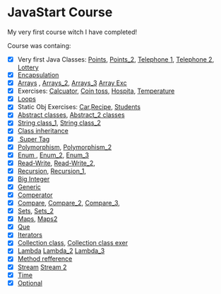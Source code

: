 # JavaStart Course

My very first course witch I have completed!

Course was containg:

- [x] Very first Java Classes: [Points](Points/src/pl/tomaszJava/data/), [Points_2](PointsExercises/src/data), [Telephone 1](/Telephone%20Exc%201/src/pl/javastart/application), [Telephone 2](/Telephone%20Exc%201/src/pl/javastart/application), [Lottery](/LotteryProject/src/) 
- [x] [Encapsulation](/Encapsulation/src)
- [x] [Arrays](/Array/src/) , [Arrays_2](./Arrays2/src/), [Arrays_3](./Arrays3/src/) [Array Exc](Array%20Lift%20Ex/src/)
- [x] Exercises: [Calcuator](/Calculators/src), [Coin toss](Coin%20toss%20exc/src/), [Hospita](Hospital%20Ex/src/), [Temperature](Temp%20Exc/src/) 
- [x] [Loops](./Loops/src/) 
- [x] Static Obj Exercises: [Car](Static%20elements%20-%20Car%20ex/src/),[Recipe](Static%20elements%20-%20Cooking%20Recipe%20ex/src), [Students](Static%20obj%20%20-%20students/src)
- [x] [Abstract classes](/Abstract%20classes%202/src),  [Abstract_2 classes](/Abstract%202classes%202/src/)
- [x]  [String class_1](/String/src),  [String class_2](/String2/src) 
- [x] [Class inheritance](/class/str)  
- [x] [ Super Tag](Super%20tag/src)
- [x] [Polymorphism](/Poliformizm/src), [Polymorphism_2](/Polimorfizm%202/src)
- [x]  [Enum ](/Enum%201/src), [Enum_2](/Enum%202/src), [Enum_3](/Enum3/src)
- [x] [Read-Write](/Read-wirte), [Read-Write_2](/Read-Write%202), 
- [x] [Recursion](/Recursion/src), [Recursion_1](/Recursion%202/src), 
- [x] [Big Integer](/Big%20integer%202/src)
- [x] [Generic](/Generic/src)
- [x] [Comperator](Comperator1/src)
- [x] [Compare](Compare%202;/src),  [Compare_2](/Compare%202%3B/src), 
[Compare_3](/Compare3),
- [x] [Sets](/Set%201), [Sets_2](/Set%202/src)
- [x] [Maps](Maps1/src), [Maps2](Maps2/src) 
- [x] [Que](Que/src)
- [x] [Iterators](Iterators/src)
- [x] [Collection class](/Collections/src), [Collection class exer](/Collections%20Ex1)
- [x] [Lambda](/LambdaTest/src) [Lambda_2](/Lambda%20Exerice%201/src) 
[Lambda_3](/Lambda%203/src)
- [x] [Method refference](/Method%20refferenc/src)
- [x] [Stream](/Stream%201/src) [Stream 2](/Stream%202/src) 
- [x] [Time](/Time/src)
- [x] [Optional](/Optional/)
